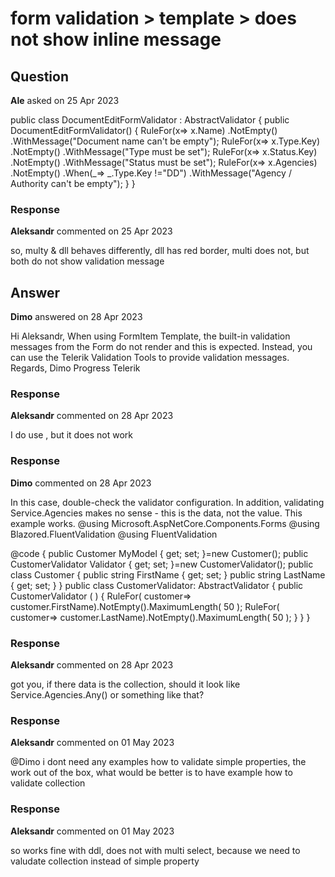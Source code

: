 # form validation > template > does not show inline message

## Question

**Ale** asked on 25 Apr 2023

<TelerikForm Model="@Service.DataModel" Width="1000px" Columns="1" ColumnSpacing="20px" ValidationMessageType="FormValidationMessageType.Inline" OnValidSubmit="@OnSubmitClick"> <FormValidation> <FluentValidationValidator Validator="@FormValidator" DisableAssemblyScanning="@true"> </FluentValidationValidator> </FormValidation> <FormItems> <FormGroup Columns="3" ColumnSpacing="10px"> <FormItem Class="k-form-input-field" LabelText="Source File:" Field="@nameof(Service.DataModel.OriginalFileName)" Enabled="false" /> <FormItem Class="k-form-input-field" LabelText="Document Name:" Field="@nameof(Service.DataModel.Name)" Enabled="@Service.IsAddMode" /> <FormItem Class="k-form-input-field w290" LabelText="Version:" Field="@nameof(Service.DataModel.Version)" Enabled="false"> <Template> <label for="type" class="k-label k-form-label"> Version: </label> <label> @(Service.DataModel.Version.HasValue ? DateTime.FromBinary(Service.DataModel.Version.Value).ToString("G") : "") </label> </Template> </FormItem> </FormGroup> <FormGroup Columns="3" ColumnSpacing="10px"> <FormItem Field="@nameof(Service.DataModel.Type)" Enabled="@Service.IsAddMode"> <Template> <label for="type" class="k-label k-form-label"> Type: </label> <TelerikDropDownList id="type" Data="@Service.Types" @bind-Value="@Service.DataModel.Type.Key" OnChange="@Service.TypeChanged" ValueField="@nameof(GlossaryItem<string, string>.Key)" TextField="@nameof(GlossaryItem<string, string>.Value)" DefaultText="Select..." Width="290px" /> </Template> </FormItem> <FormItem Field="@nameof(Service.DataModel.Status)"> <Template> <label for="status" class="k-label k-form-label"> Status: </label> <TelerikDropDownList id="status" Data="@Service.Statuses" @bind-Value="@Service.DataModel.Status.Key" ValueField="@nameof(GlossaryItem<string, string>.Key)" TextField="@nameof(GlossaryItem<string, string>.Value)" DefaultText="Select..." Width="290px" Enabled="@(!string.IsNullOrEmpty(Service.DataModel.Type.Key))" /> </Template> </FormItem> <FormItem Field="@nameof(Service.DataModel.IsActive)"> <Template> <label for="IsActive" class="k-label k-form-label"> Active: </label> <TelerikCheckBox id="IsActive" @bind-Value="@Service.DataModel.IsActive"> </TelerikCheckBox> </Template> </FormItem> </FormGroup> <FormGroup Columns="1" ColumnSpacing="10px"> <FormItem Field="@nameof(Service.DataModel.Agencies)"> <Template> <label for="jurisdiction" class="k-label k-form-label"> Agency / Authority: </label> <TelerikMultiSelect id="jurisdiction" Data="@Service.Agencies" @bind-Value="@Service.SelectedAgencies" TextField="Value" ValueField="Key" ScrollMode="@DropDownScrollMode.Virtual" PageSize="10" ItemHeight="35" Filterable="true" TValue="int" TItem="GlossaryItem<int, string>" /> <TelerikValidationMessage For="@(()=> Service.Agencies)" /> </Template> </FormItem> public class DocumentEditFormValidator : AbstractValidator <DocumentModel> {
public DocumentEditFormValidator()
{
RuleFor(x=> x.Name)
.NotEmpty()
.WithMessage("Document name can't be empty");
RuleFor(x=> x.Type.Key)
.NotEmpty()
.WithMessage("Type must be set");
RuleFor(x=> x.Status.Key)
.NotEmpty()
.WithMessage("Status must be set");
RuleFor(x=> x.Agencies)
.NotEmpty()
.When(_=> _.Type.Key !="DD")
.WithMessage("Agency / Authority can't be empty");
}
}

### Response

**Aleksandr** commented on 25 Apr 2023

so, multy & dll behaves differently, dll has red border, multi does not, but both do not show validation message

## Answer

**Dimo** answered on 28 Apr 2023

Hi Aleksandr, When using FormItem Template, the built-in validation messages from the Form do not render and this is expected. Instead, you can use the Telerik Validation Tools to provide validation messages. Regards, Dimo Progress Telerik

### Response

**Aleksandr** commented on 28 Apr 2023

I do use , but it does not work <TelerikValidationMessage For="@(()=> Service.Agencies)" />

### Response

**Dimo** commented on 28 Apr 2023

In this case, double-check the validator configuration. In addition, validating Service.Agencies makes no sense - this is the data, not the value. This example works. @using Microsoft.AspNetCore.Components.Forms @using Blazored.FluentValidation @using FluentValidation

<TelerikForm Model="@MyModel"> <FormValidation> <FluentValidationValidator Validator="@Validator" /> </FormValidation> <FormItems> <FormItem> <Template> First Name: <TelerikTextBox @bind-Value="@MyModel.FirstName" Width="200px" /> <TelerikValidationMessage For="@( ()=> MyModel.FirstName)" /> </Template> </FormItem> <FormItem> <Template> Last Name: <TelerikTextBox @bind-Value="@MyModel.LastName" Width="200px" /> <TelerikValidationMessage For="@( ()=> MyModel.LastName)" /> </Template> </FormItem> </FormItems> </TelerikForm> @code { public Customer MyModel { get; set; }=new Customer(); public CustomerValidator Validator { get; set; }=new CustomerValidator(); public class Customer { public string FirstName { get; set; } public string LastName { get; set; }
} public class CustomerValidator: AbstractValidator <Customer> { public CustomerValidator ( ) {
RuleFor( customer=> customer.FirstName).NotEmpty().MaximumLength( 50 );
RuleFor( customer=> customer.LastName).NotEmpty().MaximumLength( 50 );
}
}
}

### Response

**Aleksandr** commented on 28 Apr 2023

got you, if there data is the collection, should it look like Service.Agencies.Any() or something like that?

### Response

**Aleksandr** commented on 01 May 2023

@Dimo i dont need any examples how to validate simple properties, the work out of the box, what would be better is to have example how to validate collection

### Response

**Aleksandr** commented on 01 May 2023

so works fine with ddl, does not with multi select, because we need to valudate collection instead of simple property

